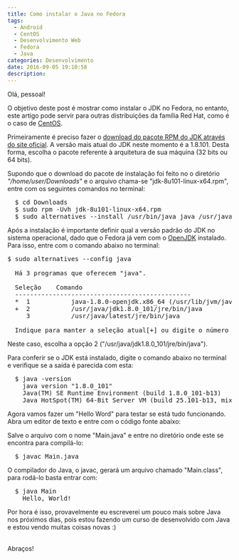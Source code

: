 ```yaml
---
title: Como instalar o Java no Fedora
tags:
  - Android
  - CentOS
  - Desenvolvimento Web
  - Fedora
  - Java
categories: Desenvolvimento
date: 2016-09-05 19:10:58
description:
---
```

Olá, pessoal!

O objetivo deste post é mostrar como instalar o JDK no Fedora, no entanto, este artigo pode servir para outras distribuições da família Red Hat, como é o caso de [CentOS](https://www.centos.org/).

Primeiramente é preciso fazer o [download do pacote RPM do JDK através do site oficial](http://www.oracle.com/technetwork/java/javase/downloads/jdk8-downloads-2133151.html). A versão mais atual do JDK neste momento é a 1.8.101. Desta forma, escolha o pacote referente à arquitetura de sua máquina (32 bits ou 64 bits).

Supondo que o download do pacote de instalação foi feito no o diretório <em>"/home/user/Downloads"</em> e o arquivo chama-se "jdk-8u101-linux-x64.rpm", entre com os seguintes comandos no terminal:

<pre class="terminal">
  $ cd Downloads
  $ sudo rpm -Uvh jdk-8u101-linux-x64.rpm
  $ sudo alternatives --install /usr/bin/java java /usr/java/latest/jre/bin/java 200000
</pre>

Após a instalação é importante definir qual a versão padrão do JDK no sistema operacional, dado que o Fedora já vem com o [OpenJDK](http://openjdk.java.net/) instalado. Para isso, entre com o comando abaixo no terminal:

<pre class="terminal">
$ sudo alternatives --config java

  Há 3 programas que oferecem "java".

  Seleção    Comando
  -----------------------------------------------
  *  1           java-1.8.0-openjdk.x86_64 (/usr/lib/jvm/java-1.8.0-openjdk-1.8.0.101-1.b14.fc24.x86_64/jre/bin/java)
  +  2           /usr/java/jdk1.8.0_101/jre/bin/java
     3           /usr/java/latest/jre/bin/java

  Indique para manter a seleção atual[+] ou digite o número da seleção:
</pre>

Neste caso, escolha a opção 2 ("/usr/java/jdk1.8.0_101/jre/bin/java").

Para conferir se o JDK está instalado, digite o comando abaixo no terminal e verifique se a saída é parecida com esta:

<pre class="terminal">
  $ java -version
    java version "1.8.0_101"
    Java(TM) SE Runtime Environment (build 1.8.0_101-b13)
    Java HotSpot(TM) 64-Bit Server VM (build 25.101-b13, mixed mode)
</pre>

Agora vamos fazer um "Hello Word" para testar se está tudo funcionando. Abra um editor de texto e entre com o código fonte abaixo:

<script src="https://gist.github.com/ramonsantos/af6cdc910d0a5dd488920a373ac07514.js"></script>

Salve o arquivo com o nome "Main.java" e entre no diretório onde este se encontra para compilá-lo:

<pre class="terminal">
  $ javac Main.java
</pre>

O compilador do Java, o javac, gerará um arquivo chamado "Main.class", para rodá-lo basta entrar com:

<pre class="terminal">
  $ java Main
    Hello, World!
</pre>

Por hora é isso, provavelmente eu escreverei um pouco mais sobre Java nos próximos dias, pois estou fazendo um curso de desenvolvido com Java e estou vendo muitas coisas novas :)

<br>
Abraços!
